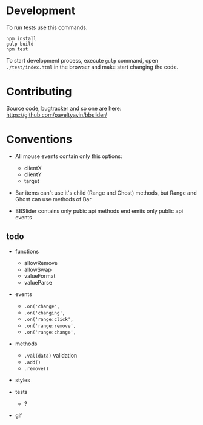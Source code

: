 # Development

To run tests use this commands.

    npm install
    gulp build
    npm test
    
To start development process, execute `gulp` command, 
open `./test/index.html` in the browser and make start changing the code.

# Contributing

Source code, bugtracker and so one are here: 
https://github.com/paveltyavin/bbslider/ 


# Conventions

* All mouse events contain only this options:
    * clientX
    * clientY 
    * target
    
* Bar items can't use it's child (Range and Ghost) methods, but 
Range and Ghost can use methods of Bar
 
* BBSlider contains only pubic api methods end emits only public api events

## todo 

* functions
    * allowRemove
    * allowSwap
    * valueFormat
    * valueParse

* events
    * `.on('change', `
    * `.on('changing', `
    * `.on('range:click', `
    * `.on('range:remove', `
    * `.on('range:change', `
    
* methods
    * `.val(data)` validation
    * `.add()`
    * `.remove()`
    
* styles

* tests
    * ?
    
* gif
